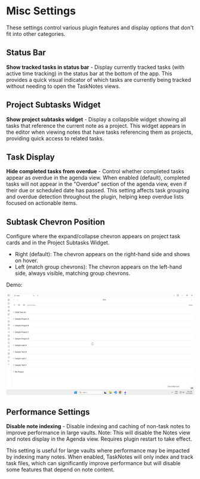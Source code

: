 # Misc Settings

These settings control various plugin features and display options that don't fit into other categories.

## Status Bar

**Show tracked tasks in status bar** - Display currently tracked tasks (with active time tracking) in the status bar at the bottom of the app. This provides a quick visual indicator of which tasks are currently being tracked without needing to open the TaskNotes views.

## Project Subtasks Widget

**Show project subtasks widget** - Display a collapsible widget showing all tasks that reference the current note as a project. This widget appears in the editor when viewing notes that have tasks referencing them as projects, providing quick access to related tasks.

## Task Display

**Hide completed tasks from overdue** - Control whether completed tasks appear as overdue in the agenda view. When enabled (default), completed tasks will not appear in the "Overdue" section of the agenda view, even if their due or scheduled date has passed. This setting affects task grouping and overdue detection throughout the plugin, helping keep overdue lists focused on actionable items.


## Subtask Chevron Position

Configure where the expand/collapse chevron appears on project task cards and in the Project Subtasks Widget.

- Right (default): The chevron appears on the right-hand side and shows on hover.
- Left (match group chevrons): The chevron appears on the left-hand side, always visible, matching group chevrons.

Demo:

![Left subtask chevron](../assets/left-task-subtask-chevron.gif)

## Performance Settings

**Disable note indexing** - Disable indexing and caching of non-task notes to improve performance in large vaults. Note: This will disable the Notes view and notes display in the Agenda view. Requires plugin restart to take effect.

This setting is useful for large vaults where performance may be impacted by indexing many notes. When enabled, TaskNotes will only index and track task files, which can significantly improve performance but will disable some features that depend on note content.